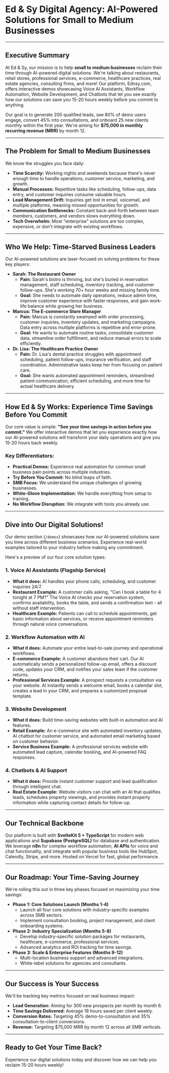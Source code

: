 # Ed & Sy Digital Agency: AI-Powered Solutions for Small to Medium Businesses

---

## Executive Summary

At Ed & Sy, our mission is to help **small to medium businesses** reclaim their time through AI-powered digital solutions. We're talking about restaurants, retail stores, professional services, e-commerce, healthcare practices, real estate agencies, consulting firms, and more! Our platform, Ednsy.com, offers interactive demos showcasing Voice AI Assistants, Workflow Automation, Website Development, and Chatbots that let you see exactly how our solutions can save you 15-20 hours weekly before you commit to anything.

Our goal is to generate 200 qualified leads, see 80% of demo users engage, convert 45% into consultations, and onboard 25 new clients monthly within the first year. We're aiming for **$75,000 in monthly recurring revenue (MRR)** by month 12.

---

## The Problem for Small to Medium Businesses

We know the struggles you face daily:

* **Time Scarcity:** Working nights and weekends because there's never enough time to handle operations, customer service, marketing, and growth.
* **Manual Processes:** Repetitive tasks like scheduling, follow-ups, data entry, and customer inquiries consume valuable hours.
* **Lead Management Drift:** Inquiries get lost in email, voicemail, and multiple platforms, meaning missed opportunities for growth.
* **Communication Bottlenecks:** Constant back-and-forth between team members, customers, and vendors slows everything down.
* **Tech Overwhelm:** Most "enterprise" solutions are too complex, expensive, or don't integrate with existing workflows.

---

## Who We Help: Time-Starved Business Leaders

Our AI-powered solutions are laser-focused on solving problems for these key players:

* **Sarah: The Restaurant Owner**
    * **Pain:** Sarah's bistro is thriving, but she's buried in reservation management, staff scheduling, inventory tracking, and customer follow-ups. She's working 70+ hour weeks and missing family time.
    * **Goal:** She needs to automate daily operations, reduce admin time, improve customer experience with faster responses, and gain work-life balance while growing her business.
* **Marcus: The E-commerce Store Manager**
    * **Pain:** Marcus is constantly swamped with order processing, customer inquiries, inventory updates, and marketing campaigns. Data entry across multiple platforms is repetitive and error-prone.
    * **Goal:** He wants to automate routine tasks, consolidate customer data, streamline order fulfillment, and reduce manual errors to scale efficiently.
* **Dr. Lisa: The Healthcare Practice Owner**
    * **Pain:** Dr. Lisa's dental practice struggles with appointment scheduling, patient follow-ups, insurance verification, and staff coordination. Administrative tasks keep her from focusing on patient care.
    * **Goal:** She wants automated appointment reminders, streamlined patient communication, efficient scheduling, and more time for actual healthcare delivery.

---

## How Ed & Sy Works: Experience Time Savings Before You Commit

Our core value is simple: **"See your time savings in action before you commit."** We offer interactive demos that let you experience exactly how our AI-powered solutions will transform your daily operations and give you 15-20 hours back weekly.

### Key Differentiators:

* **Practical Demos:** Experience real automation for common small business pain points across multiple industries.
* **Try Before You Commit:** No blind leaps of faith.
* **SMB Focus:** We understand the unique challenges of growing businesses.
* **White-Glove Implementation:** We handle everything from setup to training.
* **No Workflow Disruption:** We integrate with tools you already use.

---

## Dive into Our Digital Solutions!

Our demo section (`/demos`) showcases how our AI-powered solutions save you time across different business scenarios. Experience real-world examples tailored to your industry before making any commitment.

Here's a preview of our four core solution types:

### 1. Voice AI Assistants (Flagship Service)

* **What it does:** AI handles your phone calls, scheduling, and customer inquiries 24/7.
* **Restaurant Example:** A customer calls asking, "Can I book a table for 4 tonight at 7 PM?" The Voice AI checks your reservation system, confirms availability, books the table, and sends a confirmation text - all without staff intervention.
* **Healthcare Example:** Patients can call to schedule appointments, get basic information about services, or receive appointment reminders through natural voice conversations.

### 2. Workflow Automation with AI

* **What it does:** Automate your entire lead-to-sale journey and operational workflows.
* **E-commerce Example:** A customer abandons their cart. Our AI automatically sends a personalized follow-up email, offers a discount code, updates your CRM, and notifies your sales team if the customer returns.
* **Professional Services Example:** A prospect requests a consultation via your website. AI instantly sends a welcome email, books a calendar slot, creates a lead in your CRM, and prepares a customized proposal template.

### 3. Website Development

* **What it does:** Build time-saving websites with built-in automation and AI features.
* **Retail Example:** An e-commerce site with automated inventory updates, AI chatbot for customer service, and automated email marketing based on customer behavior.
* **Service Business Example:** A professional services website with automated lead capture, calendar booking, and AI-powered FAQ responses.

### 4. Chatbots & AI Support

* **What it does:** Provide instant customer support and lead qualification through intelligent chat.
* **Real Estate Example:** Website visitors can chat with an AI that qualifies leads, schedules property viewings, and provides instant property information while capturing contact details for follow-up.

---

## Our Technical Backbone

Our platform is built with **SvelteKit 5 + TypeScript** for modern web applications and **Supabase (PostgreSQL)** for database and authentication. We leverage **n8n** for complex workflow automation, **AI APIs** for voice and chat functionality, and integrate with popular business tools like HubSpot, Calendly, Stripe, and more. Hosted on Vercel for fast, global performance.

---

## Our Roadmap: Your Time-Saving Journey

We're rolling this out in three key phases focused on maximizing your time savings:

* **Phase 1: Core Solutions Launch (Months 1-4)**
    * Launch all four core solutions with industry-specific examples across SMB sectors.
    * Implement consultation booking, project management, and client onboarding systems.
* **Phase 2: Industry Specialization (Months 5-8)**
    * Develop industry-specific solution packages for restaurants, healthcare, e-commerce, professional services.
    * Advanced analytics and ROI tracking for time savings.
* **Phase 3: Scale & Enterprise Features (Months 9-12)**
    * Multi-location business support and advanced integrations.
    * White-label solutions for agencies and consultants.

---

## Our Success is Your Success

We'll be tracking key metrics focused on real business impact:

* **Lead Generation:** Aiming for 300 new prospects per month by month 6.
* **Time Savings Delivered:** Average 18 hours saved per client weekly.
* **Conversion Rates:** Targeting 45% demo-to-consultation and 35% consultation-to-client conversions.
* **Revenue:** Targeting $75,000 MRR by month 12 across all SMB verticals.

---

## Ready to Get Your Time Back?

Experience our digital solutions today and discover how we can help you reclaim 15-20 hours weekly!